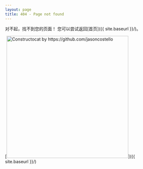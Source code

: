 ```yaml
---
layout: page
title: 404 - Page not found
---
```


对不起，找不到您的页面！
您可以尝试返回[首页]({{ site.baseurl }}/)。

[<img src="{{ site.baseurl }}/images/404.jpg" alt="Constructocat by https://github.com/jasoncostello" style="width: 400px;"/>]({{ site.baseurl }}/)
